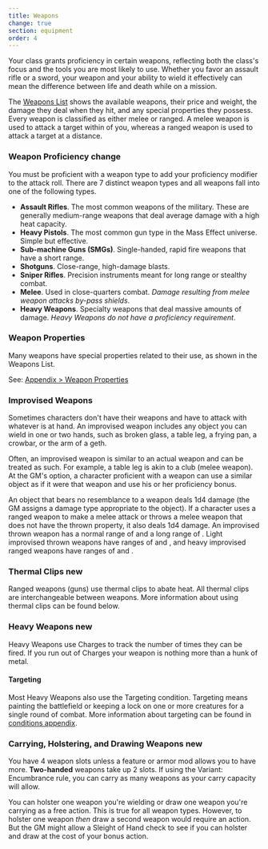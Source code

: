 ```yaml
---
title: Weapons
change: true
section: equipment
order: 4
---
```

Your class grants proficiency in certain weapons, reflecting both the class's focus and the tools you are most likely to
use. Whether you favor an assault rifle or a sword, your weapon and your ability to wield it effectively can mean the
difference between life and death while on a mission.

The [Weapons List](/phb/weapons) shows the available weapons, their price and weight, the damage
they deal when they hit, and any special properties they possess. Every weapon is classified as either melee or ranged.
A melee weapon is used to attack a target within <me-distance length="5" /> of you, whereas a ranged weapon is used to attack a target at
a distance.



### Weapon Proficiency <v-chip color="warning" text-color="black" small>change</v-chip>
You must be proficient with a weapon type to add your proficiency modifier to the attack roll. There are 7 distinct weapon
types and all weapons fall into one of the following types.

- __Assault Rifles__. The most common weapons of the military. These are generally medium-range weapons that deal average damage with a high heat capacity.
- __Heavy Pistols__. The most common gun type in the Mass Effect universe. Simple but effective.
- __Sub-machine Guns (SMGs)__. Single-handed, rapid fire weapons that have a short range.
- __Shotguns__. Close-range, high-damage blasts.
- __Sniper Rifles__. Precision instruments meant for long range or stealthy combat.
- __Melee__. Used in close-quarters combat. _Damage resulting from melee weapon attacks by-pass shields_.
- __Heavy Weapons__. Specialty weapons that deal massive amounts of damage. _Heavy Weapons do not have a proficiency requirement_.

### Weapon Properties
Many weapons have special properties related to their use, as shown in the Weapons List.

See: [Appendix > Weapon Properties](/appendix/weapon-properties)

### Improvised Weapons
Sometimes characters don't have their weapons and have to attack with whatever is at hand. An improvised weapon includes
any object you can wield in one or two hands, such as broken glass, a table leg, a frying pan, a crowbar, or the arm of a geth.

Often, an improvised weapon is similar to an actual weapon and can be treated as such. For example, a table leg is akin to
a club (melee weapon). At the GM's option, a character proficient with a weapon can use a similar object as if it were
that weapon and use his or her proficiency bonus.

An object that bears no resemblance to a weapon deals 1d4 damage (the GM assigns a damage type appropriate to the object).
If a character uses a ranged weapon to make a melee attack or throws a melee weapon that does not have the thrown property,
it also deals 1d4 damage. An improvised thrown weapon has a normal range of <me-distance length="15" /> and a long range of <me-distance length="45" />.
Light improvised thrown weapons have ranges of <me-distance length="25" /> and <me-distance length="75" />, and heavy
improvised ranged weapons have ranges of <me-distance length="15" /> and <me-distance length="30" />.



### Thermal Clips <v-chip color="info" small>new</v-chip>
Ranged weapons (guns) use thermal clips to abate heat. All thermal clips are interchangeable between weapons. More information
about using thermal clips can be found below.



### Heavy Weapons <v-chip color="info" small>new</v-chip>
Heavy Weapons use Charges to track the number of times they can be fired. If you run out of Charges your weapon is nothing more than a hunk of metal.

#### Targeting
Most Heavy Weapons also use the Targeting condition. Targeting means painting the battlefield or keeping a lock on one
or more creatures for a single round of combat. More information about targeting can be found in [conditions appendix](/phb/appendix/conditions).



### Carrying, Holstering, and Drawing Weapons <v-chip color="info" small>new</v-chip>
You have 4 weapon slots unless a feature or armor mod allows you to have more. __Two-handed__ weapons take up 2 slots.
If using the Variant: Encumbrance rule, you can carry as many weapons as your carry capacity will allow.

You can holster one weapon you're wielding or draw one weapon you're carrying as a free action. This is true for all weapon types.
However, to holster one weapon *then* draw a second weapon would require an action.
But the GM might allow a Sleight of Hand check to see if you can holster and draw at the cost of your bonus action.

<me-source-reference pages="64-68"></me-source-reference>
